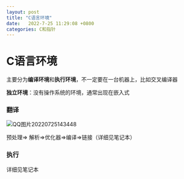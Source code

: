 ```yaml
---
layout: post
title: "C语言环境"  
date:   2022-7-25 11:29:08 +0800
categories: C和指针
---
```


# C语言环境

主要分为**编译环境**和**执行环境**，不一定要在一台机器上，比如交叉编译器

**独立环境**：没有操作系统的环境，通常出现在嵌入式



### 翻译

 ![QQ图片20220725143448](https://picture-01-1316374204.cos.ap-beijing.myqcloud.com/image/202311011759643.png)

预处理=> 解析=>优化器=>编译=>链接（详细见笔记本）

### 执行

详细见笔记本